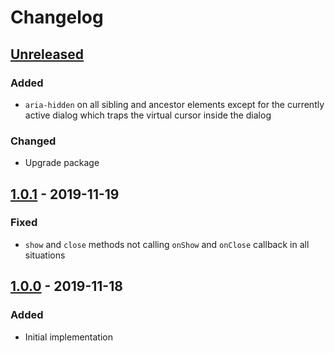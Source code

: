 # Changelog

## [Unreleased][]

### Added

-   `aria-hidden` on all sibling and ancestor elements except for the currently
    active dialog which traps the virtual cursor inside the dialog

### Changed

-   Upgrade package

## [1.0.1][] - 2019-11-19

### Fixed

-   `show` and `close` methods not calling `onShow` and `onClose` callback in
    all situations

## [1.0.0][] - 2019-11-18

### Added

-   Initial implementation

<!-- prettier-ignore-start -->

[Unreleased]: https://github.com/niksy/statua-dialog/compare/v1.0.1...HEAD
[1.0.1]: https://github.com/niksy/statua-dialog/compare/v1.0.0...v1.0.1
[1.0.0]: https://github.com/niksy/statua-dialog/tree/v1.0.0

<!-- prettier-ignore-end -->
